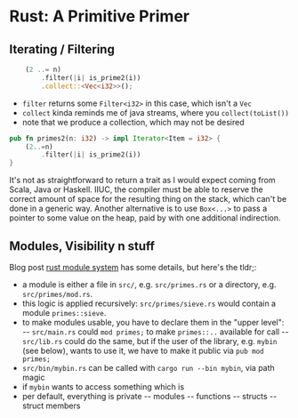 # Rust: A Primitive Primer

## Iterating / Filtering

```rust
    (2 ..= n)
        .filter(|i| is_prime2(i))
        .collect::<Vec<i32>>();
```

- `filter` returns some `Filter<i32>` in this case, which isn't a `Vec`
- `collect` kinda reminds me of java streams, where you `collect(toList())`
- note that we produce a collection, which may not be desired

```rust
pub fn primes2(n: i32) -> impl Iterator<Item = i32> {
    (2..=n)
        .filter(|i| is_prime2(i))
}
```

It's not as straightforward to return a trait as I would expect coming from
Scala, Java or Haskell. IIUC, the compiler must be able to reserve the correct
amount of space for the resulting thing on the stack, which can't be done in
a generic way. Another alternative is to use `Box<...>` to pass a pointer to
some value on the heap, paid by with one additional indirection.

## Modules, Visibility n stuff

Blog post [rust module system](http://www.sheshbabu.com/posts/rust-module-system/)
has some details, but here's the tldr;:

- a module is either a file in `src/`, e.g. `src/primes.rs` or a directory,
  e.g. `src/primes/mod.rs`. 
- this logic is applied recursively: `src/primes/sieve.rs` would contain a
  module `primes::sieve`.
- to make modules usable, you have to declare them in the "upper level":
-- `src/main.rs` could `mod primes;` to make `primes::..` available for call
-- `src/lib.rs` could do the same, but if the user of the library, e.g. `mybin`
   (see below), wants to use it, we have to make it public via `pub mod primes;`
- `src/bin/mybin.rs` can be called with `cargo run --bin mybin`, via path magic
- if `mybin` wants to access something which is 
- per default, everything is private
-- modules
-- functions
-- structs
-- struct members


